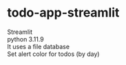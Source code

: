 # todo-app-streamlit

Streamlit <br>
python 3.11.9 <br>
It uses a file database <br>
Set alert color for todos (by day) <br>
